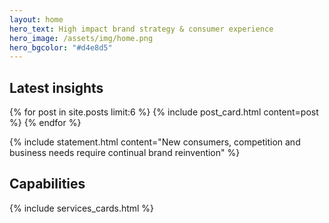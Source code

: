 ```yaml
---
layout: home
hero_text: High impact brand strategy & consumer experience
hero_image: /assets/img/home.png
hero_bgcolor: "#d4e8d5"
---
```


## Latest insights

<section class="cards">
  {% for post in site.posts limit:6 %}
    {% include post_card.html content=post %}
  {% endfor %}
</section>

{% include statement.html content="New consumers, competition and business needs require continual brand reinvention" %}


## Capabilities

{% include services_cards.html %}
